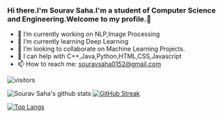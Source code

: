 ### Hi there.I'm Sourav Saha.I'm a student of Computer Science and Engineering.Welcome to my profile.👋




- 🔭 I’m currently working on NLP,Image Processing
- 🌱 I’m currently learning Deep Learning
- 👯 I’m looking to collaborate on Machine Learning Projects.
- 🤔 I can help with C++,Java,Python,HTML,CSS,Javascript
- 📫 How to reach me: souravsaha0152@gmail.com


![visitors](https://visitor-badge.glitch.me/badge?page_id=bracealround.visitor-badge&left_color=black&right_color=blue)




![Sourav Saha's github stats](https://github-readme-stats.vercel.app/api?username=bracealround&count_private=true)
[![GitHub Streak](https://github-readme-streak-stats.herokuapp.com/?user=bracealround)](https://git.io/streak-stats)



[![Top Langs](https://github-readme-stats.vercel.app/api/top-langs/?username=bracealround&layout=compact)](https://github.com/bracealround/github-readme-stats)
<!--


**bracealround/bracealround** is a ✨ _special_ ✨ repository because its `README.md` (this file) appears on your GitHub profile.
Here are some ideas to get you started:

- 💬 Ask me about ...
- 😄 Pronouns: ...
- ⚡ Fun fact: ...
-->

